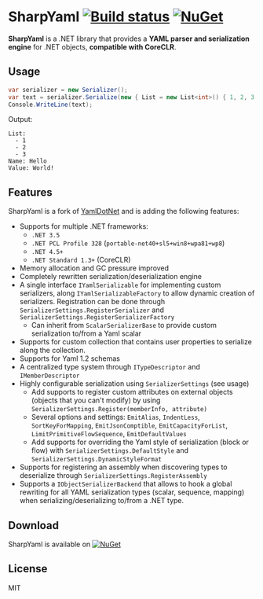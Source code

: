 # SharpYaml [![Build status](https://ci.appveyor.com/api/projects/status/github/xoofx/sharpyaml?svg=true)](https://ci.appveyor.com/project/xoofx/sharpyaml/branch/master)  [![NuGet](https://img.shields.io/nuget/v/SharpYaml.svg)](https://www.nuget.org/packages/SharpYaml/)

**SharpYaml** is a .NET library that provides a **YAML parser and serialization engine** for .NET objects, **compatible with CoreCLR**.

## Usage

```C#
var serializer = new Serializer();
var text = serializer.Serialize(new { List = new List<int>() { 1, 2, 3 }, Name = "Hello", Value = "World!" });
Console.WriteLine(text);
```   
Output:

	List:
	  - 1
	  - 2
	  - 3
	Name: Hello
	Value: World!

## Features

SharpYaml is a fork of [YamlDotNet](http://www.aaubry.net/yamldotnet.aspx) and is adding the following features:

 - Supports for multiple .NET frameworks:
   - `.NET 3.5`
   - `.NET PCL Profile 328` (`portable-net40+sl5+win8+wpa81+wp8`)
   - `.NET 4.5+`
   - `.NET Standard 1.3+` (CoreCLR)
 - Memory allocation and GC pressure improved
  - Completely rewritten serialization/deserialization engine
 - A single interface `IYamlSerializable` for implementing custom serializers, along `IYamlSerializableFactory` to allow dynamic creation of serializers. Registration can be done through `SerializerSettings.RegisterSerializer` and `SerializerSettings.RegisterSerializerFactory`
   - Can inherit from `ScalarSerializerBase` to provide custom serialization to/from a Yaml scalar 
 - Supports for custom collection that contains user properties to serialize along the collection.
 - Supports for Yaml 1.2 schemas 
 - A centralized type system through `ITypeDescriptor` and `IMemberDescriptor`
 - Highly configurable serialization using `SerializerSettings` (see usage)
   - Add supports to register custom attributes on external objects (objects that you can't modify) by using `SerializerSettings.Register(memberInfo, attribute)`
   - Several options and settings: `EmitAlias`, `IndentLess`, `SortKeyForMapping`, `EmitJsonComptible`, `EmitCapacityForList`, `LimitPrimitiveFlowSequence`, `EmitDefaultValues`
   - Add supports for overriding the Yaml style of serialization (block or flow) with `SerializerSettings.DefaultStyle` and `SerializerSettings.DynamicStyleFormat`  
 - Supports for registering an assembly when discovering types to deserialize through `SerializerSettings.RegisterAssembly`
 - Supports a `IObjectSerializerBackend` that allows to hook a global rewriting for all YAML serialization types (scalar, sequence, mapping) when serializing/deserializing to/from a .NET type.
 
## Download

SharpYaml is available on [![NuGet](https://img.shields.io/nuget/v/SharpYaml.svg)](https://www.nuget.org/packages/SharpYaml/)

## License
MIT